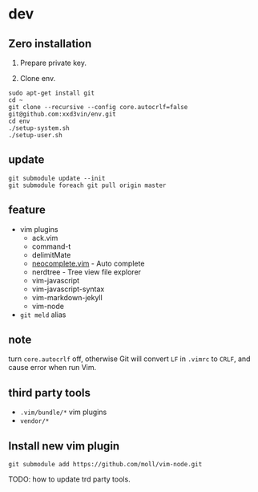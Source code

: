 dev
===

## Zero installation

1. Prepare private key.

2. Clone env.

```
sudo apt-get install git
cd ~
git clone --recursive --config core.autocrlf=false git@github.com:xxd3vin/env.git
cd env
./setup-system.sh
./setup-user.sh
```

## update

```
git submodule update --init 
git submodule foreach git pull origin master
```

## feature

- vim plugins
  - ack.vim
  - command-t
  - delimitMate
  - [neocomplete.vim](https://github.com/Shougo/neocomplete.vim) - Auto complete
  - nerdtree - Tree view file explorer
  - vim-javascript
  - vim-javascript-syntax
  - vim-markdown-jekyll
  - vim-node
- `git meld` alias

## note

turn `core.autocrlf` off, otherwise Git will convert `LF` in `.vimrc` to `CRLF`, and cause error when run Vim.

## third party tools

- `.vim/bundle/*` vim plugins
- `vendor/*`

## Install new vim plugin

```
git submodule add https://github.com/moll/vim-node.git
```

TODO: how to update trd party tools.
